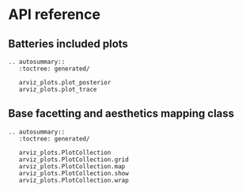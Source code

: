 # API reference

## Batteries included plots

```{eval-rst}
.. autosummary::
   :toctree: generated/

   arviz_plots.plot_posterior
   arviz_plots.plot_trace
```


## Base facetting and aesthetics mapping class

```{eval-rst}
.. autosummary::
   :toctree: generated/

   arviz_plots.PlotCollection
   arviz_plots.PlotCollection.grid
   arviz_plots.PlotCollection.map
   arviz_plots.PlotCollection.show
   arviz_plots.PlotCollection.wrap
```
